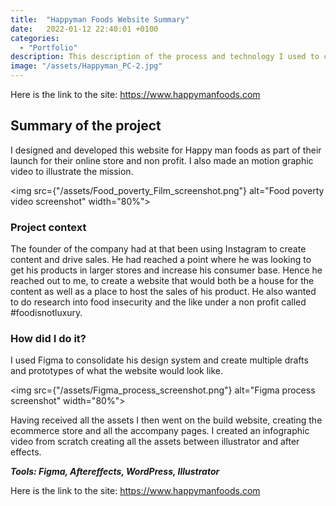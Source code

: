 ```yaml
---
title:  "Happyman Foods Website Summary"
date:   2022-01-12 22:40:01 +0100
categories:
  - "Portfolio"
description: This description of the process and technology I used to create the Happyman Foods website
image: "/assets/Happyman_PC-2.jpg"
---
```


Here is the link to the site: https://www.happymanfoods.com

## Summary of the project

I designed and developed this website for Happy man foods as part of their launch for their online store and non profit. I also made an motion graphic video to illustrate the mission.

<img src={"/assets/Food_poverty_Film_screenshot.png"} alt="Food poverty video screenshot" width="80%">

### Project context

The founder of the company had at that been using Instagram to create content and drive sales. He had reached a point where he was looking to get his products in larger stores and increase his consumer base. Hence he reached out to me, to create a website that would both be a house for the content as well as a place to host the sales of his product. He also wanted to do research into food insecurity and the like under a non profit called #foodisnotluxury.

### How did I do it?

I used Figma to consolidate his design system and create multiple drafts and prototypes of what the website would look like.

<img src={"/assets/Figma_process_screenshot.png"} alt="Figma process screenshot" width="80%">

 Having received all the assets I then went on the build website, creating the ecommerce store and all the accompany pages. I created an infographic video from scratch creating all the assets between illustrator and after effects.

***Tools: Figma, Aftereffects, WordPress, Illustrator***

Here is the link to the site: https://www.happymanfoods.com
